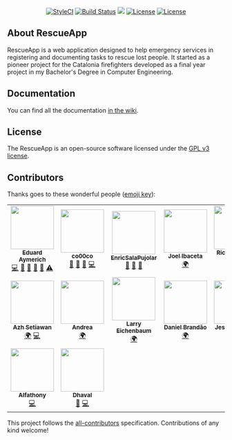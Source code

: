<p align="center">
<a href="https://github.styleci.io/repos/184948124"><img src="https://github.styleci.io/repos/184948124/shield?branch=master" alt="StyleCI"></a>
<a href="https://travis-ci.org/eduayme/RescueApp"><img src="https://travis-ci.org/eduayme/RescueApp.svg?branch=master" alt="Build Status"></a>
<a href="https://github.com/eduayme/RescueApp/releases/tag/v1.1"><img src="https://img.shields.io/badge/version-v1.1-blue"></a>
<a href="https://github.com/eduayme/RescueApp/blob/master/LICENSE"><img src="https://img.shields.io/badge/License-GPLv3-blue.svg" alt="License"></a>
<a href="https://gitter.im/eduayme-RescueApp/community?utm_source=badge&utm_medium=badge&utm_campaign=pr-badge"><img src="https://badges.gitter.im/eduayme-RescueApp/community.svg" alt="License"></a>
</p>


## About RescueApp
RescueApp is a web application designed to help emergency services in registering and documenting tasks to rescue lost people. It started as a pioneer project for the Catalonia firefighters developed as a final year project in my Bachelor's Degree in Computer Engineering.


## Documentation
You can find all the documentation [in the wiki](https://github.com/eduayme/RescueApp/wiki).


## License
The RescueApp is an open-source software licensed under the [GPL v3 license](https://opensource.org/licenses/GPL-3.0).


## Contributors
Thanks goes to these wonderful people ([emoji key](https://allcontributors.org/docs/en/emoji-key)):

<!-- ALL-CONTRIBUTORS-LIST:START - Do not remove or modify this section -->
<!-- prettier-ignore-start -->
<!-- markdownlint-disable -->
<table>
  <tr>
    <td align="center"><a href="https://linkedin.com/in/eduayme"><img src="https://avatars3.githubusercontent.com/u/26260104?v=4" width="100px;" alt=""/><br /><sub><b>Eduard Aymerich</b></sub></a><br /><a href="https://github.com/eduayme/RescueApp/commits?author=eduayme" title="Code">💻</a> <a href="#ideas-eduayme" title="Ideas, Planning, & Feedback">🤔</a> <a href="#maintenance-eduayme" title="Maintenance">🚧</a> <a href="#projectManagement-eduayme" title="Project Management">📆</a> <a href="https://github.com/eduayme/RescueApp/pulls?q=is%3Apr+reviewed-by%3Aeduayme" title="Reviewed Pull Requests">👀</a> <a href="https://github.com/eduayme/RescueApp/commits?author=eduayme" title="Tests">⚠️</a></td>
    <td align="center"><a href="https://github.com/co00co"><img src="https://avatars3.githubusercontent.com/u/11724652?v=4" width="100px;" alt=""/><br /><sub><b>co00co</b></sub></a><br /><a href="#ideas-co00co" title="Ideas, Planning, & Feedback">🤔</a> <a href="https://github.com/eduayme/RescueApp/commits?author=co00co" title="Documentation">📖</a> <a href="https://github.com/eduayme/RescueApp/issues?q=author%3Aco00co" title="Bug reports">🐛</a> <a href="https://github.com/eduayme/RescueApp/commits?author=co00co" title="Code">💻</a></td>
    <td align="center"><a href="https://github.com/EnricSalaPujolar"><img src="https://avatars3.githubusercontent.com/u/56341832?v=4" width="100px;" alt=""/><br /><sub><b>EnricSalaPujolar</b></sub></a><br /><a href="#ideas-EnricSalaPujolar" title="Ideas, Planning, & Feedback">🤔</a> <a href="https://github.com/eduayme/RescueApp/commits?author=EnricSalaPujolar" title="Documentation">📖</a> <a href="#design-EnricSalaPujolar" title="Design">🎨</a></td>
    <td align="center"><a href="https://joelibaceta.github.io"><img src="https://avatars1.githubusercontent.com/u/864790?v=4" width="100px;" alt=""/><br /><sub><b>Joel Ibaceta</b></sub></a><br /><a href="#translation-joelibaceta" title="Translation">🌍</a></td>
    <td align="center"><a href="https://github.com/rferromoreno"><img src="https://avatars2.githubusercontent.com/u/5116187?v=4" width="100px;" alt=""/><br /><sub><b>Ricardo Ferro Moreno</b></sub></a><br /><a href="#translation-rferromoreno" title="Translation">🌍</a></td>
  </tr>
  <tr>
    <td align="center"><a href="https://dribbble.com/azhsetiawan"><img src="https://avatars0.githubusercontent.com/u/3045602?v=4" width="100px;" alt=""/><br /><sub><b>Azh Setiawan</b></sub></a><br /><a href="#translation-azhsetiawan" title="Translation">🌍</a> <a href="https://github.com/eduayme/RescueApp/commits?author=azhsetiawan" title="Code">💻</a></td>
    <td align="center"><a href="https://github.com/kaywinnet"><img src="https://avatars3.githubusercontent.com/u/26384252?v=4" width="100px;" alt=""/><br /><sub><b>Andrea</b></sub></a><br /><a href="#translation-kaywinnet" title="Translation">🌍</a></td>
    <td align="center"><a href="https://github.com/larryebaum"><img src="https://avatars1.githubusercontent.com/u/6776768?v=4" width="100px;" alt=""/><br /><sub><b>Larry Eichenbaum</b></sub></a><br /><a href="#translation-larryebaum" title="Translation">🌍</a></td>
    <td align="center"><a href="https://github.com/dcbCIn"><img src="https://avatars0.githubusercontent.com/u/48742131?v=4" width="100px;" alt=""/><br /><sub><b>Daniel Brandão</b></sub></a><br /><a href="#translation-dcbCIn" title="Translation">🌍</a></td>
    <td align="center"><a href="https://github.com/MRamirezO"><img src="https://avatars1.githubusercontent.com/u/4284570?v=4" width="100px;" alt=""/><br /><sub><b>Jesus Ramirez</b></sub></a><br /><a href="#translation-MRamirezO" title="Translation">🌍</a></td>
  </tr>
  <tr>
    <td align="center"><a href="http://alfathony.com"><img src="https://avatars1.githubusercontent.com/u/14884603?v=4" width="100px;" alt=""/><br /><sub><b>Alfathony</b></sub></a><br /><a href="https://github.com/eduayme/RescueApp/commits?author=alfathony" title="Code">💻</a></td>
    <td align="center"><a href="https://github.com/Dhavalc2012"><img src="https://avatars1.githubusercontent.com/u/7031028?v=4" width="100px;" alt=""/><br /><sub><b>Dhaval</b></sub></a><br /><a href="https://github.com/eduayme/RescueApp/issues?q=author%3ADhavalc2012" title="Bug reports">🐛</a> <a href="https://github.com/eduayme/RescueApp/commits?author=Dhavalc2012" title="Code">💻</a></td>
  </tr>
</table>

<!-- markdownlint-enable -->
<!-- prettier-ignore-end -->
<!-- ALL-CONTRIBUTORS-LIST:END -->

This project follows the [all-contributors](https://github.com/all-contributors/all-contributors) specification. Contributions of any kind welcome!
